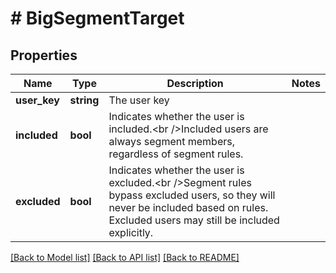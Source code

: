 # # BigSegmentTarget

## Properties

Name | Type | Description | Notes
------------ | ------------- | ------------- | -------------
**user_key** | **string** | The user key |
**included** | **bool** | Indicates whether the user is included.&lt;br /&gt;Included users are always segment members, regardless of segment rules. |
**excluded** | **bool** | Indicates whether the user is excluded.&lt;br /&gt;Segment rules bypass excluded users, so they will never be included based on rules. Excluded users may still be included explicitly. |

[[Back to Model list]](../../README.md#models) [[Back to API list]](../../README.md#endpoints) [[Back to README]](../../README.md)
